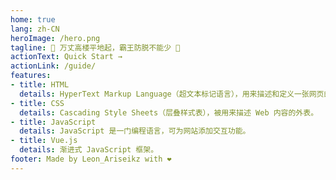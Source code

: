 ```yaml
---
home: true
lang: zh-CN
heroImage: /hero.png
tagline: 🎯 万丈高楼平地起，霸王防脱不能少 🤔
actionText: Quick Start →
actionLink: /guide/
features:
- title: HTML
  details: HyperText Markup Language（超文本标记语言），用来描述和定义一张网页的内容。
- title: CSS
  details: Cascading Style Sheets（层叠样式表），被用来描述 Web 内容的外表。
- title: JavaScript
  details: JavaScript 是一门编程语言，可为网站添加交互功能。
- title: Vue.js
  details: 渐进式 JavaScript 框架。
footer: Made by Leon_Ariseikz with ❤️
---
```


